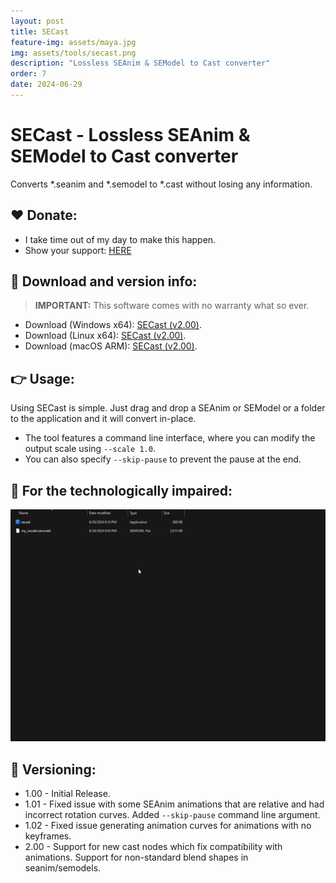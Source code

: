 ```yaml
---
layout: post
title: SECast
feature-img: assets/maya.jpg
img: assets/tools/secast.png
description: "Lossless SEAnim & SEModel to Cast converter"
order: 7
date: 2024-06-29
---
```


# SECast - Lossless SEAnim & SEModel to Cast converter
Converts *.seanim and *.semodel to *.cast without losing any information.

## ❤️ Donate:
- I take time out of my day to make this happen.
- Show your support: [HERE](https://dtzxporter.com/donate)

## 💾 Download and version info:

> **IMPORTANT:** This software comes with no warranty what so ever.

- Download (Windows x64): [SECast (v2.00)](https://mega.nz/file/hNYgTBzQ#_wjp4ZFYQSLeJIIz_kQ5dROkc0r2oQa-3DsuZA9VC4c).
- Download (Linux x64): [SECast (v2.00)](https://mega.nz/file/NBhhmB5K#PhnskhUi48eOGqgGYYTrXQ14GtnFkTBPtx8EvQq12cE).
- Download (macOS ARM): [SECast (v2.00)](https://mega.nz/file/JJR0xYwI#hd_rJKQgiQI-6sJjUZuiR78zzhDlH8fcsBN0e3mbopg).

## 👉 Usage:
Using SECast is simple. Just drag and drop a SEAnim or SEModel or a folder to the application and it will convert in-place.

- The tool features a command line interface, where you can modify the output scale using `--scale 1.0`.
- You can also specify `--skip-pause` to prevent the pause at the end.

## 🎥 For the technologically impaired:
<img style="padding: 0" src="/assets/tools/secast-video.gif">

## 📌 Versioning:
- 1.00 - Initial Release.
- 1.01 - Fixed issue with some SEAnim animations that are relative and had incorrect rotation curves. Added `--skip-pause` command line argument.
- 1.02 - Fixed issue generating animation curves for animations with no keyframes.
- 2.00 - Support for new cast nodes which fix compatibility with animations. Support for non-standard blend shapes in seanim/semodels.
